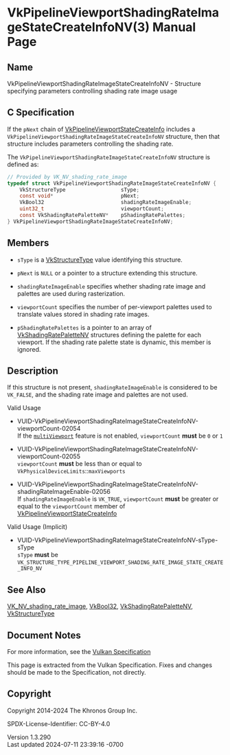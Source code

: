 # VkPipelineViewportShadingRateImageStateCreateInfoNV(3) Manual Page

## Name

VkPipelineViewportShadingRateImageStateCreateInfoNV - Structure
specifying parameters controlling shading rate image usage



## <a href="#_c_specification" class="anchor"></a>C Specification

If the `pNext` chain of
[VkPipelineViewportStateCreateInfo](https://registry.khronos.org/vulkan/specs/1.3-extensions/man/html/VkPipelineViewportStateCreateInfo.html)
includes a `VkPipelineViewportShadingRateImageStateCreateInfoNV`
structure, then that structure includes parameters controlling the
shading rate.

The `VkPipelineViewportShadingRateImageStateCreateInfoNV` structure is
defined as:

``` c
// Provided by VK_NV_shading_rate_image
typedef struct VkPipelineViewportShadingRateImageStateCreateInfoNV {
    VkStructureType                  sType;
    const void*                      pNext;
    VkBool32                         shadingRateImageEnable;
    uint32_t                         viewportCount;
    const VkShadingRatePaletteNV*    pShadingRatePalettes;
} VkPipelineViewportShadingRateImageStateCreateInfoNV;
```

## <a href="#_members" class="anchor"></a>Members

- `sType` is a [VkStructureType](https://registry.khronos.org/vulkan/specs/1.3-extensions/man/html/VkStructureType.html) value identifying
  this structure.

- `pNext` is `NULL` or a pointer to a structure extending this
  structure.

- `shadingRateImageEnable` specifies whether shading rate image and
  palettes are used during rasterization.

- `viewportCount` specifies the number of per-viewport palettes used to
  translate values stored in shading rate images.

- `pShadingRatePalettes` is a pointer to an array of
  [VkShadingRatePaletteNV](https://registry.khronos.org/vulkan/specs/1.3-extensions/man/html/VkShadingRatePaletteNV.html) structures
  defining the palette for each viewport. If the shading rate palette
  state is dynamic, this member is ignored.

## <a href="#_description" class="anchor"></a>Description

If this structure is not present, `shadingRateImageEnable` is considered
to be `VK_FALSE`, and the shading rate image and palettes are not used.

Valid Usage

- <a
  href="#VUID-VkPipelineViewportShadingRateImageStateCreateInfoNV-viewportCount-02054"
  id="VUID-VkPipelineViewportShadingRateImageStateCreateInfoNV-viewportCount-02054"></a>
  VUID-VkPipelineViewportShadingRateImageStateCreateInfoNV-viewportCount-02054  
  If the <a
  href="https://registry.khronos.org/vulkan/specs/1.3-extensions/html/vkspec.html#features-multiViewport"
  target="_blank" rel="noopener"><code>multiViewport</code></a> feature
  is not enabled, `viewportCount` **must** be `0` or `1`

- <a
  href="#VUID-VkPipelineViewportShadingRateImageStateCreateInfoNV-viewportCount-02055"
  id="VUID-VkPipelineViewportShadingRateImageStateCreateInfoNV-viewportCount-02055"></a>
  VUID-VkPipelineViewportShadingRateImageStateCreateInfoNV-viewportCount-02055  
  `viewportCount` **must** be less than or equal to
  `VkPhysicalDeviceLimits`::`maxViewports`

- <a
  href="#VUID-VkPipelineViewportShadingRateImageStateCreateInfoNV-shadingRateImageEnable-02056"
  id="VUID-VkPipelineViewportShadingRateImageStateCreateInfoNV-shadingRateImageEnable-02056"></a>
  VUID-VkPipelineViewportShadingRateImageStateCreateInfoNV-shadingRateImageEnable-02056  
  If `shadingRateImageEnable` is `VK_TRUE`, `viewportCount` **must** be
  greater or equal to the `viewportCount` member of
  [VkPipelineViewportStateCreateInfo](https://registry.khronos.org/vulkan/specs/1.3-extensions/man/html/VkPipelineViewportStateCreateInfo.html)

Valid Usage (Implicit)

- <a
  href="#VUID-VkPipelineViewportShadingRateImageStateCreateInfoNV-sType-sType"
  id="VUID-VkPipelineViewportShadingRateImageStateCreateInfoNV-sType-sType"></a>
  VUID-VkPipelineViewportShadingRateImageStateCreateInfoNV-sType-sType  
  `sType` **must** be
  `VK_STRUCTURE_TYPE_PIPELINE_VIEWPORT_SHADING_RATE_IMAGE_STATE_CREATE_INFO_NV`

## <a href="#_see_also" class="anchor"></a>See Also

[VK_NV_shading_rate_image](https://registry.khronos.org/vulkan/specs/1.3-extensions/man/html/VK_NV_shading_rate_image.html),
[VkBool32](https://registry.khronos.org/vulkan/specs/1.3-extensions/man/html/VkBool32.html),
[VkShadingRatePaletteNV](https://registry.khronos.org/vulkan/specs/1.3-extensions/man/html/VkShadingRatePaletteNV.html),
[VkStructureType](https://registry.khronos.org/vulkan/specs/1.3-extensions/man/html/VkStructureType.html)

## <a href="#_document_notes" class="anchor"></a>Document Notes

For more information, see the <a
href="https://registry.khronos.org/vulkan/specs/1.3-extensions/html/vkspec.html#VkPipelineViewportShadingRateImageStateCreateInfoNV"
target="_blank" rel="noopener">Vulkan Specification</a>

This page is extracted from the Vulkan Specification. Fixes and changes
should be made to the Specification, not directly.

## <a href="#_copyright" class="anchor"></a>Copyright

Copyright 2014-2024 The Khronos Group Inc.

SPDX-License-Identifier: CC-BY-4.0

Version 1.3.290  
Last updated 2024-07-11 23:39:16 -0700

